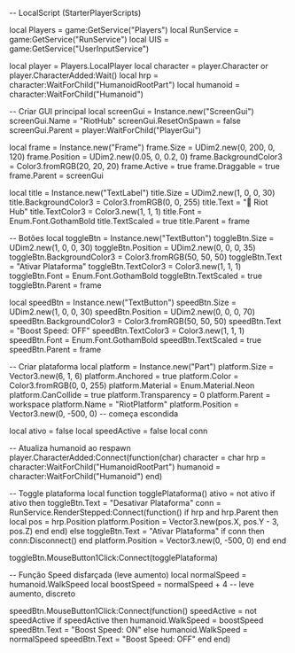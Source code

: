 -- LocalScript (StarterPlayerScripts)

local Players = game:GetService("Players")
local RunService = game:GetService("RunService")
local UIS = game:GetService("UserInputService")

local player = Players.LocalPlayer
local character = player.Character or player.CharacterAdded:Wait()
local hrp = character:WaitForChild("HumanoidRootPart")
local humanoid = character:WaitForChild("Humanoid")

-- Criar GUI principal
local screenGui = Instance.new("ScreenGui")
screenGui.Name = "RiotHub"
screenGui.ResetOnSpawn = false
screenGui.Parent = player:WaitForChild("PlayerGui")

local frame = Instance.new("Frame")
frame.Size = UDim2.new(0, 200, 0, 120)
frame.Position = UDim2.new(0.05, 0, 0.2, 0)
frame.BackgroundColor3 = Color3.fromRGB(20, 20, 20)
frame.Active = true
frame.Draggable = true
frame.Parent = screenGui

local title = Instance.new("TextLabel")
title.Size = UDim2.new(1, 0, 0, 30)
title.BackgroundColor3 = Color3.fromRGB(0, 0, 255)
title.Text = "🚀 Riot Hub"
title.TextColor3 = Color3.new(1, 1, 1)
title.Font = Enum.Font.GothamBold
title.TextScaled = true
title.Parent = frame

-- Botões
local toggleBtn = Instance.new("TextButton")
toggleBtn.Size = UDim2.new(1, 0, 0, 30)
toggleBtn.Position = UDim2.new(0, 0, 0, 35)
toggleBtn.BackgroundColor3 = Color3.fromRGB(50, 50, 50)
toggleBtn.Text = "Ativar Plataforma"
toggleBtn.TextColor3 = Color3.new(1, 1, 1)
toggleBtn.Font = Enum.Font.GothamBold
toggleBtn.TextScaled = true
toggleBtn.Parent = frame

local speedBtn = Instance.new("TextButton")
speedBtn.Size = UDim2.new(1, 0, 0, 30)
speedBtn.Position = UDim2.new(0, 0, 0, 70)
speedBtn.BackgroundColor3 = Color3.fromRGB(50, 50, 50)
speedBtn.Text = "Boost Speed: OFF"
speedBtn.TextColor3 = Color3.new(1, 1, 1)
speedBtn.Font = Enum.Font.GothamBold
speedBtn.TextScaled = true
speedBtn.Parent = frame

-- Criar plataforma
local platform = Instance.new("Part")
platform.Size = Vector3.new(6, 1, 6)
platform.Anchored = true
platform.Color = Color3.fromRGB(0, 0, 255)
platform.Material = Enum.Material.Neon
platform.CanCollide = true
platform.Transparency = 0
platform.Parent = workspace
platform.Name = "RiotPlatform"
platform.Position = Vector3.new(0, -500, 0) -- começa escondida

local ativo = false
local speedActive = false
local conn

-- Atualiza humanoid ao respawn
player.CharacterAdded:Connect(function(char)
    character = char
    hrp = character:WaitForChild("HumanoidRootPart")
    humanoid = character:WaitForChild("Humanoid")
end)

-- Toggle plataforma
local function togglePlataforma()
    ativo = not ativo
    if ativo then
        toggleBtn.Text = "Desativar Plataforma"
        conn = RunService.RenderStepped:Connect(function()
            if hrp and hrp.Parent then
                local pos = hrp.Position
                platform.Position = Vector3.new(pos.X, pos.Y - 3, pos.Z)
            end
        end)
    else
        toggleBtn.Text = "Ativar Plataforma"
        if conn then conn:Disconnect() end
        platform.Position = Vector3.new(0, -500, 0)
    end
end

toggleBtn.MouseButton1Click:Connect(togglePlataforma)

-- Função Speed disfarçada (leve aumento)
local normalSpeed = humanoid.WalkSpeed
local boostSpeed = normalSpeed + 4 -- leve aumento, discreto

speedBtn.MouseButton1Click:Connect(function()
    speedActive = not speedActive
    if speedActive then
        humanoid.WalkSpeed = boostSpeed
        speedBtn.Text = "Boost Speed: ON"
    else
        humanoid.WalkSpeed = normalSpeed
        speedBtn.Text = "Boost Speed: OFF"
    end
end) 
